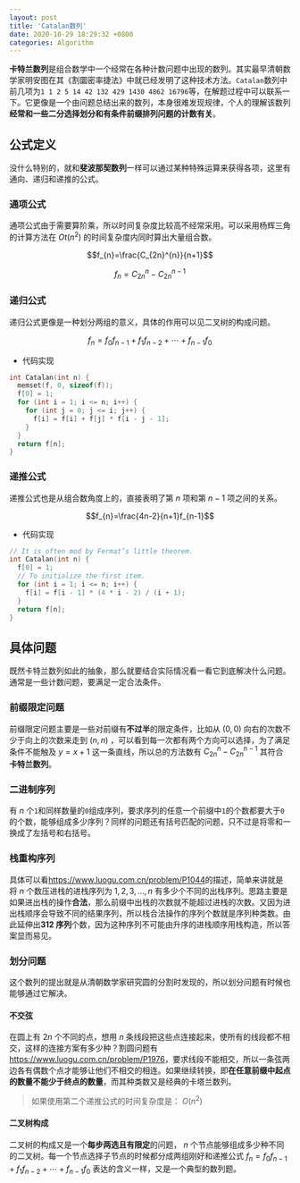 ```yaml
---
layout: post
title: 'Catalan数列'
date: 2020-10-29 18:29:32 +0800
categories: Algorithm
---
```


**卡特兰数列**是组合数学中一个经常在各种计数问题中出现的数列。其实最早清朝数学家明安图在其《割圜密率捷法》中就已经发明了这种技术方法。`Catalan`数列中前几项为`1 1 2 5 14 42 132 429 1430 4862 16796`等，在解题过程中可以联系一下。它更像是一个由问题总结出来的数列，本身很难发现规律，个人的理解该数列**经常和一些二分选择划分和有条件前缀排列问题的计数有关**。

## 公式定义

没什么特别的，就和**斐波那契数列**一样可以通过某种特殊运算来获得各项，这里有通向、递归和递推的公式。

### 通项公式

通项公式由于需要算阶乘，所以时间复杂度比较高不经常采用。可以采用杨辉三角的计算方法在 $Ot(n^{2})$ 的时间复杂度内同时算出大量组合数。

$$f_{n}=\frac{C_{2n}^{n}}{n+1}$$

$$f_{n}=C_{2n}^{n}-C_{2n}^{n-1}$$

### 递归公式

递归公式更像是一种划分两组的意义，具体的作用可以见二叉树的构成问题。

$$f_{n}=f_{0}f_{n-1}+f_{1}f_{n-2}+\cdots +f_{n-1}f_{0}$$

- 代码实现

```c++
int Catalan(int n) {
  memset(f, 0, sizeof(f));
  f[0] = 1;
  for (int i = 1; i <= n; i++) {
    for (int j = 0; j <= i; j++) {
      f[i] = f[i] + f[j] * f[i - j - 1];
    }
  }
  return f[n];
}
```

### 递推公式

递推公式也是从组合数角度上的，直接表明了第 $n$ 项和第 $n-1$ 项之间的关系。

$$f_{n}=\frac{4n-2}{n+1}f_{n-1}$$

- 代码实现

```c++
// It is often mod by Fermat’s little theorem.
int Catalan(int n) {
  f[0] = 1;
  // To initialize the first item.
  for (int i = 1; i <= n; i++) {
    f[i] = f[i - 1] * (4 * i - 2) / (i + 1);
  }
  return f[n];
}
```

## 具体问题

既然卡特兰数列如此的抽象，那么就要结合实际情况看一看它到底解决什么问题。通常是一些计数问题，要满足一定合法条件。

### 前缀限定问题

前缀限定问题主要是一些对前缀有**不过半**的限定条件，比如从 $(0,0)$ 向右的次数不少于向上的次数来走到 $(n,n)$ ，可以看到每一次都有两个方向可以选择，为了满足条件不能触及 $y=x+1$ 这一条直线，所以总的方法数有 $C_{2n}^{n}-C_{2n}^{n-1}$ 其符合**卡特兰数列**。

### 二进制序列

有 $n$ 个`1`和同样数量的`0`组成序列，要求序列的任意一个前缀中`1`的个数都要大于`0`的个数，能够组成多少序列？同样的问题还有括号匹配的问题，只不过是将零和一换成了左括号和右括号。

### 栈重构序列

具体可以看<https://www.luogu.com.cn/problem/P1044>的描述，简单来讲就是将 $n$ 个数压进栈的进栈序列为 $1,2,3,\ldots ,n$ 有多少个不同的出栈序列。思路主要是如果进出栈的操作**合法**，那么前缀中出栈的次数就不能超过进栈的次数。又因为进出栈顺序会导致不同的结果序列，所以栈合法操作的序列个数就是序列种类数。由此延伸出**312 序列**个数，因为这种序列不可能由升序的进栈顺序用栈构造，所以答案显而易见。

### 划分问题

这个数列的提出就是从清朝数学家研究圆的分割时发现的，所以划分问题有时候也能够通过它解决。

#### 不交弦

在圆上有 $2n$ 个不同的点，想用 $n$ 条线段把这些点连接起来，使所有的线段都不相交，这样的连接方案有多少种？割圆问题有<https://www.luogu.com.cn/problem/P1976>，要求线段不能相交，所以一条弦两边各有偶数个点才能够让他们不相交的相连。如果继续转换，即**在任意前缀中起点的数量不能少于终点的数量**，而其种类数又是经典的卡塔兰数列。

> 如果使用第二个递推公式的时间复杂度是： $O(n^{2})$

#### 二叉树构成

二叉树的构成又是一个**每步两选且有限定**的问题， $n$ 个节点能够组成多少种不同的二叉树。每一个节点选择子节点的时候都分成两组刚好和递推公式 $f_{n}=f_{0}f_{n-1}+f_{1}f_{n-2}+\cdots +f_{n-1}f_{0}$ 表达的含义一样，又是一个典型的数列题。
